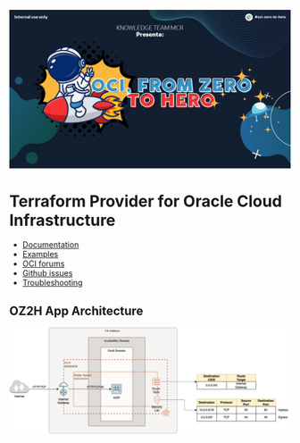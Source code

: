 ![Banner](https://github.com/maxparra-architecture/oci-z2h-terraform/blob/master/Banner.jpg)


Terraform Provider for Oracle Cloud Infrastructure
==================

- [Documentation](https://www.terraform.io/docs/providers/oci/index.html)
- [Examples](https://github.com/oracle/terraform-provider-oci/tree/master/examples)
- [OCI forums](https://cloudcustomerconnect.oracle.com/resources/9c8fa8f96f/summary)
- [Github issues](https://github.com/oracle/terraform-provider-oci/issues)
- [Troubleshooting](https://www.terraform.io/docs/providers/oci/guides/troubleshooting.html)


OZ2H App Architecture
------------
<img src="https://github.com/maxparra-architecture/oci-z2h-terraform/blob/master/Diagrama%20OZ2H.png" alt="Architecture" title="OZ2H App Architecture">
